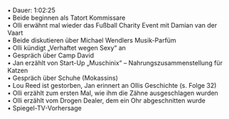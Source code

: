 • Dauer: 1:02:25  
• Beide beginnen als Tatort Kommissare  
• Olli erwähnt mal wieder das Fußball Charity Event mit Damian van der Vaart  
• Beide diskutieren über Michael Wendlers Musik-Parfüm  
• Olli kündigt „Verhaftet wegen Sexy“ an  
• Gespräch über Camp David  
• Jan erzählt von Start-Up „Muschinix“ – Nahrungszusammenstellung für Katzen  
• Gespräch über Schuhe (Mokassins)  
• Lou Reed ist gestorben, Jan erinnert an Ollis Geschichte (s. Folge 32)  
• Olli erzählt zum ersten Mal, wie ihm die Zähne ausgeschlagen wurden  
• Olli erzählt vom Drogen Dealer, dem ein Ohr abgeschnitten wurde  
• Spiegel-TV-Vorhersage  
